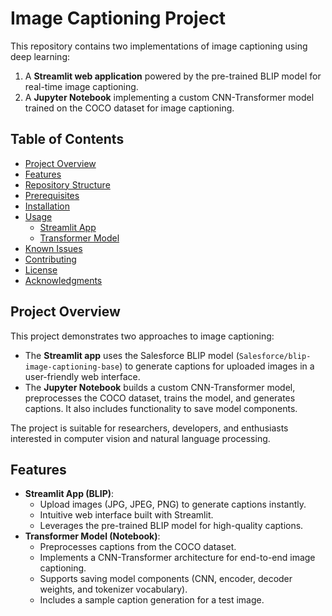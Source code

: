 # Image Captioning Project

This repository contains two implementations of image captioning using deep learning:
1. A **Streamlit web application** powered by the pre-trained BLIP model for real-time image captioning.
2. A **Jupyter Notebook** implementing a custom CNN-Transformer model trained on the COCO dataset for image captioning.

## Table of Contents
- [Project Overview](#project-overview)
- [Features](#features)
- [Repository Structure](#repository-structure)
- [Prerequisites](#prerequisites)
- [Installation](#installation)
- [Usage](#usage)
  - [Streamlit App](#streamlit-app)
  - [Transformer Model](#transformer-model)
- [Known Issues](#known-issues)
- [Contributing](#contributing)
- [License](#license)
- [Acknowledgments](#acknowledgments)

## Project Overview

This project demonstrates two approaches to image captioning:
- The **Streamlit app** uses the Salesforce BLIP model (`Salesforce/blip-image-captioning-base`) to generate captions for uploaded images in a user-friendly web interface.
- The **Jupyter Notebook** builds a custom CNN-Transformer model, preprocesses the COCO dataset, trains the model, and generates captions. It also includes functionality to save model components.

The project is suitable for researchers, developers, and enthusiasts interested in computer vision and natural language processing.

## Features

- **Streamlit App (BLIP)**:
  - Upload images (JPG, JPEG, PNG) to generate captions instantly.
  - Intuitive web interface built with Streamlit.
  - Leverages the pre-trained BLIP model for high-quality captions.
- **Transformer Model (Notebook)**:
  - Preprocesses captions from the COCO dataset.
  - Implements a CNN-Transformer architecture for end-to-end image captioning.
  - Supports saving model components (CNN, encoder, decoder weights, and tokenizer vocabulary).
  - Includes a sample caption generation for a test image.


